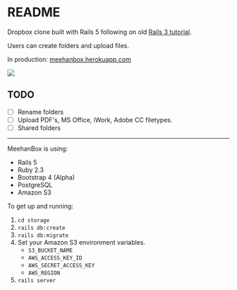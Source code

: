 # README

Dropbox clone built with Rails 5 following on old [Rails 3 tutorial](https://code.tutsplus.com/tutorials/build-a-dropbox-like-file-sharing-site-with-ruby-on-rails--net-17940).

Users can create folders and upload files.

In production: [meehanbox.herokuapp.com](http://meehanbox.herokuapp.com/)

![](http://tom-meehan.com/wp-content/uploads/2017/02/MeehanBoxScreen.jpg)


## TODO 

- [ ] Rename folders
- [ ] Upload PDF's, MS Office, iWork, Adobe CC filetypes.
- [ ] Shared folders

*** 

MeehanBox is using: 

- Rails 5
- Ruby 2.3
- Bootstrap 4 (Alpha)
- PostgreSQL 
- Amazon S3

To get up and running: 

1. `cd storage`
2. `rails db:create`
3. `rails db:migrate`
4. Set your Amazon S3 environment variables. 
	- `S3_BUCKET_NAME`
	- `AWS_ACCESS_KEY_ID`
	- `AWS_SECRET_ACCESS_KEY`
	- `AWS_REGION`
5. `rails server`





